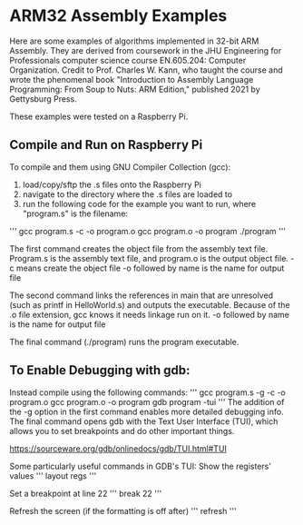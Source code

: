 # ARM32 Assembly Examples
Here are some examples of algorithms implemented in 32-bit ARM Assembly. They are derived from coursework in the JHU Engineering for Professionals computer science course EN.605.204: Computer Organization. Credit to Prof. Charles W. Kann, who taught the course and wrote the phenomenal book "Introduction to Assembly Language Programming: From Soup to Nuts: ARM Edition," published 2021 by Gettysburg Press.  

These examples were tested on a Raspberry Pi.

## Compile and Run on Raspberry Pi

To compile and them using GNU Compiler Collection (gcc):
1. load/copy/sftp the .s files onto the Raspberry Pi
2. navigate to the directory where the .s files are loaded to 
3. run the following code for the example you want to run, where "program.s" is the filename:

'''
gcc program.s -c -o program.o
gcc program.o -o program
./program
'''

The first command creates the object file from the assembly text file. Program.s is the assembly text file, and program.o is the output object file.
	-c means create the object file
	-o followed by name is the name for output file

The second command links the references in main that are unresolved (such as printf in HelloWorld.s) and outputs the executable. Because of the .o file extension, gcc knows it needs linkage run on it.
    -o followed by name is the name for output file

The final command (./program) runs the program executable.

## To Enable Debugging with gdb: 

Instead compile using the following commands:
'''
gcc program.s -g -c -o program.o
gcc program.o -o program
gdb program -tui
'''
The addition of the -g option in the first command enables more detailed debugging info.
The final command opens gdb with the Text User Interface (TUI), which allows you to set breakpoints and do other important things.

https://sourceware.org/gdb/onlinedocs/gdb/TUI.html#TUI

Some particularly useful commands in GDB's TUI:
Show the registers' values
'''
layout regs
'''

Set a breakpoint at line 22
'''
break 22
'''

Refresh the screen (if the formatting is off after)
'''
refresh
'''
